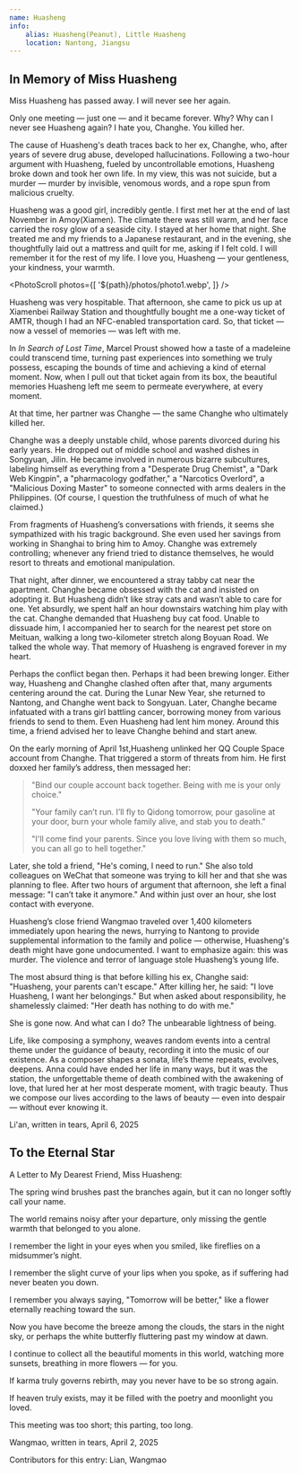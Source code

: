 ```yaml
---
name: Huasheng
info:
    alias: Huasheng(Peanut), Little Huasheng
    location: Nantong, Jiangsu
---
```


## In Memory of Miss Huasheng

Miss Huasheng has passed away. I will never see her again.

Only one meeting — just one — and it became forever.
Why? Why can I never see Huasheng again? I hate you, Changhe. You killed her.

The cause of Huasheng's death traces back to her ex, Changhe, who, after years of severe drug abuse, developed hallucinations.
Following a two-hour argument with Huasheng, fueled by uncontrollable emotions, Huasheng broke down and took her own life.
In my view, this was not suicide, but a murder — murder by invisible, venomous words, and a rope spun from malicious cruelty.

Huasheng was a good girl, incredibly gentle.
I first met her at the end of last November in Amoy(Xiamen). The climate there was still warm, and her face carried the rosy glow of a seaside city. 
I stayed at her home that night. She treated me and my friends to a Japanese restaurant, and in the evening, she thoughtfully laid out a mattress and quilt for me, asking if I felt cold.
I will remember it for the rest of my life. I love you, Huasheng — your gentleness, your kindness, your warmth.

<PhotoScroll photos={[ '${path}/photos/photo1.webp', ]} />

Huasheng was very hospitable. That afternoon, she came to pick us up at Xiamenbei Railway Station and thoughtfully bought me a one-way ticket of AMTR, though I had an NFC-enabled transportation card.
So, that ticket — now a vessel of memories — was left with me.

In *In Search of Lost Time*, Marcel Proust showed how a taste of a madeleine could transcend time, turning past experiences into something we truly possess, escaping the bounds of time and achieving a kind of eternal moment.
Now, when I pull out that ticket again from its box, the beautiful memories Huasheng left me seem to permeate everywhere, at every moment.

At that time, her partner was Changhe — the same Changhe who ultimately killed her.

Changhe was a deeply unstable child, whose parents divorced during his early years. He dropped out of middle school and washed dishes in Songyuan, Jilin. 
He became involved in numerous bizarre subcultures, labeling himself as everything from a "Desperate Drug Chemist", a "Dark Web Kingpin", a "pharmacology godfather," a "Narcotics Overlord", a "Malicious Doxing Master" to someone connected with arms dealers in the Philippines. 
(Of course, I question the truthfulness of much of what he claimed.)

From fragments of Huasheng’s conversations with friends, it seems she sympathized with his tragic background.
She even used her savings from working in Shanghai to bring him to Amoy.
Changhe was extremely controlling; whenever any friend tried to distance themselves, he would resort to threats and emotional manipulation.

That night, after dinner, we encountered a stray tabby cat near the apartment.
Changhe became obsessed with the cat and insisted on adopting it.
But Huasheng didn’t like stray cats and wasn’t able to care for one.
Yet absurdly, we spent half an hour downstairs watching him play with the cat.
Changhe demanded that Huasheng buy cat food. Unable to dissuade him, I accompanied her to search for the nearest pet store on Meituan, walking a long two-kilometer stretch along Boyuan Road.
We talked the whole way. That memory of Huasheng is engraved forever in my heart.

Perhaps the conflict began then.
Perhaps it had been brewing longer. Either way, Huasheng and Changhe clashed often after that, many arguments centering around the cat.
During the Lunar New Year, she returned to Nantong, and Changhe went back to Songyuan. Later, Changhe became infatuated with a trans girl battling cancer, borrowing money from various friends to send to them. Even Huasheng had lent him money.
Around this time, a friend advised her to leave Changhe behind and start anew.

On the early morning of April 1st,Huasheng unlinked her QQ Couple Space account from Changhe.
That triggered a storm of threats from him. He first doxxed her family’s address, then messaged her:

>"Bind our couple account back together. Being with me is your only choice."
>
>"Your family can’t run. I’ll fly to Qidong tomorrow, pour gasoline at your door, burn your whole family alive, and stab you to death."
>
>"I'll come find your parents. Since you love living with them so much, you can all go to hell together."

Later, she told a friend,
"He's coming, I need to run."
She also told colleagues on WeChat that someone was trying to kill her and that she was planning to flee. 
After two hours of argument that afternoon, she left a final message: "I can’t take it anymore."
And within just over an hour, she lost contact with everyone.

Huasheng’s close friend Wangmao traveled over 1,400 kilometers immediately upon hearing the news, 
hurrying to Nantong to provide supplemental information to the family and police — otherwise, Huasheng's death might have gone undocumented.
I want to emphasize again: this was murder. The violence and terror of language stole Huasheng’s young life.

The most absurd thing is that before killing his ex, Changhe said: "Huasheng, your parents can't escape." After killing her, he said: "I love Huasheng, I want her belongings." But when asked about responsibility, he shamelessly claimed: "Her death has nothing to do with me."

She is gone now. And what can I do?
The unbearable lightness of being.

Life, like composing a symphony, weaves random events into a central theme under the guidance of beauty, recording it into the music of our existence. As a composer shapes a sonata, life’s theme repeats, evolves, deepens. Anna could have ended her life in many ways, but it was the station, the unforgettable theme of death combined with the awakening of love, that lured her at her most desperate moment, with tragic beauty.
Thus we compose our lives according to the laws of beauty — even into despair — without ever knowing it.

Li'an, written in tears, April 6, 2025

## To the Eternal Star

A Letter to My Dearest Friend, Miss Huasheng:

The spring wind brushes past the branches again,
but it can no longer softly call your name.

The world remains noisy after your departure,
only missing the gentle warmth that belonged to you alone.

I remember the light in your eyes when you smiled,
like fireflies on a midsummer’s night.

I remember the slight curve of your lips when you spoke,
as if suffering had never beaten you down.

I remember you always saying,
"Tomorrow will be better,"
like a flower eternally reaching toward the sun.

Now you have become the breeze among the clouds, the stars in the night sky,
or perhaps the white butterfly fluttering past my window at dawn.

I continue to collect all the beautiful moments in this world,
watching more sunsets, breathing in more flowers — for you.

If karma truly governs rebirth,
may you never have to be so strong again.

If heaven truly exists,
may it be filled with the poetry and moonlight you loved.

This meeting was too short;
this parting, too long.

Wangmao, written in tears, April 2, 2025

Contributors for this entry: Lian, Wangmao
